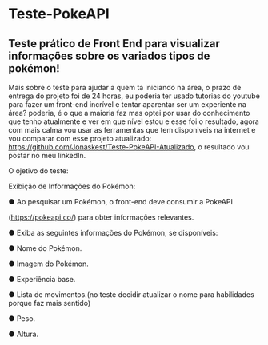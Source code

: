 # Teste-PokeAPI
Teste prático de Front End para visualizar informações sobre os variados tipos de pokémon!
-----------------------------------------------------------------------------------------
Mais sobre o teste para ajudar a quem ta iniciando na área, o prazo de entrega do projeto foi de 24 horas, eu poderia ter usado tutorias do youtube para fazer um front-end incrível e tentar aparentar ser um experiente na área? poderia, é o que a maioria faz mas optei por usar do conhecimento que tenho atualmente e ver em que nível estou e esse foi o resultado, agora com mais calma vou usar as ferramentas que tem disponiveis na internet e  vou comparar com esse projeto atualizado: https://github.com/Jonaskest/Teste-PokeAPI-Atualizado, o resultado vou postar no meu linkedIn. 

O ojetivo do teste: 

Exibição de Informações do Pokémon:

● Ao pesquisar um Pokémon, o front-end deve consumir a PokeAPI

(https://pokeapi.co/) para obter informações relevantes.

● Exiba as seguintes informações do Pokémon, se disponíveis:

● Nome do Pokémon.

● Imagem do Pokémon.

● Experiência base.

● Lista de movimentos.(no teste decidir atualizar o nome para habilidades porque faz mais sentido)

● Peso.

● Altura.

